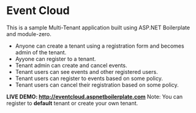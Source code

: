 # Event Cloud
This is a sample Multi-Tenant application built using ASP.NET Boilerplate and module-zero.

* Anyone can create a tenant using a registration form and becomes admin of the tenant.
* Ayyone can register to a tenant.
* Tenant admin can create and cancel events.
* Tenant users can see events and other registered users.
* Tenant users can register to events based on some policy.
* Tenant users can cancel their registration based on some policy.

__LIVE DEMO: http://eventcloud.aspnetboilerplate.com__
Note: You can register to __default__ tenant or create your own tenant.
